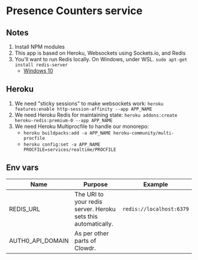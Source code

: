 # Presence Counters service

## Notes

1. Install NPM modules
1. This app is based on Heroku, Websockets using Sockets.io, and Redis
1. You'll want to run Redis locally. On Windows, under WSL.
   `sudo apt-get install redis-server`
   - [Windows 10](https://redislabs.com/blog/redis-on-windows-10/)

## Heroku

1. We need "sticky sessions" to make websockets work: `heroku features:enable http-session-affinity --app APP_NAME`
1. We need Heroku Redis for maintaining state: `heroku addons:create heroku-redis:premium-0 --app APP_NAME`
1. We need Heroku Multiprocfile to handle our monorepo:
   - `heroku buildpacks:add -a APP_NAME heroku-community/multi-procfile`
   - `heroku config:set -a APP_NAME PROCFILE=services/realtime/PROCFILE`

## Env vars

| Name             | Purpose                                                       | Example                  |
| ---------------- | ------------------------------------------------------------- | ------------------------ |
| REDIS_URL        | The URI to your redis server. Heroku sets this automatically. | `redis://localhost:6379` |
| AUTH0_API_DOMAIN | As per other parts of Clowdr.                                 |

